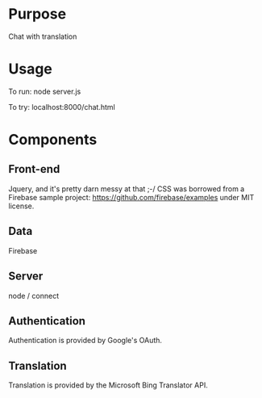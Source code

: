 # Purpose
Chat with translation
# Usage 

To run: node server.js

To try: localhost:8000/chat.html

# Components

## Front-end
Jquery, and it's pretty darn messy at that ;-/ 
CSS was borrowed from a Firebase sample project: https://github.com/firebase/examples under MIT license.

## Data 
Firebase

## Server
node / connect

## Authentication
Authentication is provided by Google's OAuth.

## Translation
Translation is provided by the Microsoft Bing Translator API.  

